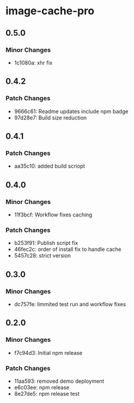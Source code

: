 # image-cache-pro

## 0.5.0

### Minor Changes

- 1c1080a: xhr fix

## 0.4.2

### Patch Changes

- 9666c61: Readme updates include npm badge
- 97d28e7: Build size reduction

## 0.4.1

### Patch Changes

- aa35c10: added build scriopt

## 0.4.0

### Minor Changes

- 11f3bcf: Workflow fixes caching

### Patch Changes

- b253f91: Publish script fix
- 46fec2c: order of install fix to handle cache
- 5457c28: strict version

## 0.3.0

### Minor Changes

- dc757fe: limmited test run and workflow fixes

## 0.2.0

### Minor Changes

- f7c94d3: Initial npm release

### Patch Changes

- 11aa593: removed demo deployment
- e6c03ee: npm release
- 8e27de5: npm release test
